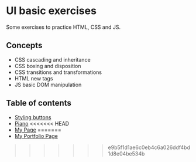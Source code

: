 # UI basic exercises
Some exercises to practice HTML, CSS and JS.

## Concepts
* CSS cascading and inheritance
* CSS boxing and disposition
* CSS transitions and transformations
* HTML new tags
* JS basic DOM manipulation

## Table of contents
* [Styling buttons](./styledButton) 
* [Piano](./piano)
<<<<<<< HEAD
* [My Page](./personalPage)
=======
* [My Portfolio Page](./personalPage)
>>>>>>> e9b5f1d1ae6c0eb4c6a026ddf4bd1d8e04be534b

